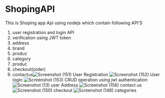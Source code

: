 # ShopingAPI
This is Shoping app Api using nodejs which contain following API'S
1) user registration and login  API
2) verification using JWT token 
3) address
4) brand
5) produc
7) category
8) produc
9) checkout(order)
10) contactus![Screenshot (151)](https://user-images.githubusercontent.com/82281265/168429486-3dbded8f-cb06-48a3-bf3a-9f9cf839385b.png)
         User Registration
         ![Screenshot (152)](https://user-images.githubusercontent.com/82281265/168429510-cb30d47f-a288-448e-8604-665940dfce5e.png)
        User login
  ![Screenshot (153)](https://user-images.githubusercontent.com/82281265/168429547-a2553f10-2faa-4a61-99ec-206a98681b98.png)
        CRUD operation using jwt authentication![Screenshot (13)](https://user-images.githubusercontent.com/82281265/168429587-8006ec81-0280-4ca9-919e-668e54ec6f6d.png)
        user Address ![Screenshot (156)](https://user-images.githubusercontent.com/82281265/168429612-55b8c20e-f8ad-4feb-a88c-af51639607c8.png)
       contact us
       ![Screenshot (150)](https://user-images.githubusercontent.com/82281265/168429646-1c487b27-bcd3-49d2-9eff-b8ba5519c0f6.png)
        checkout ![Screenshot (148)](https://user-images.githubusercontent.com/82281265/168429673-cc428da6-8511-45e1-bf25-f29755255d70.png)
         categories
